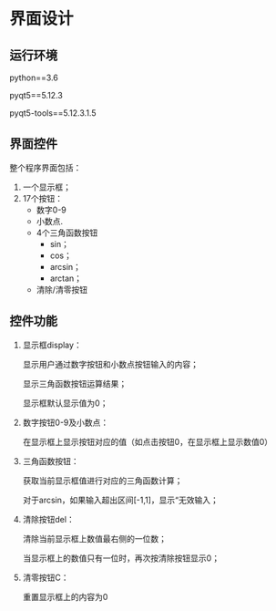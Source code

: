 # 界面设计

## 运行环境

python==3.6

pyqt5==5.12.3

pyqt5-tools==5.12.3.1.5

## 界面控件

整个程序界面包括：

1. 一个显示框；
2. 17个按钮：
   - 数字0-9 
   - 小数点.
   - 4个三角函数按钮
     - sin；
     - cos；
     - arcsin；
     - arctan；
   - 清除/清零按钮

## 控件功能

1. 显示框display：

   显示用户通过数字按钮和小数点按钮输入的内容；

   显示三角函数按钮运算结果；

   显示框默认显示值为0；

2. 数字按钮0-9及小数点：

   在显示框上显示按钮对应的值（如点击按钮0，在显示框上显示数值0）

3. 三角函数按钮：

   获取当前显示框值进行对应的三角函数计算；

   对于arcsin，如果输入超出区间[-1,1]，显示“无效输入；

4. 清除按钮del：

   清除当前显示框上数值最右侧的一位数；

   当显示框上的数值只有一位时，再次按清除按钮显示0；

5. 清零按钮C：

   重置显示框上的内容为0

   